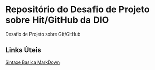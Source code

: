 # Repositório do Desafio de Projeto sobre Hit/GitHub da DIO
Desafio de Projeto sobre Git/GitHub

## Links Úteis
[Sintaxe Basica MarkDown](https://www.markdownguide.org/basic-syntax)
